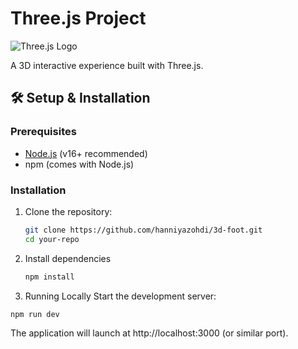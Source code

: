 # Three.js Project

![Three.js Logo](https://threejs.org/files/logo_threejs_black.svg)

A 3D interactive experience built with Three.js.

## 🛠️ Setup & Installation

### Prerequisites
- [Node.js](https://nodejs.org/) (v16+ recommended)
- npm (comes with Node.js)

### Installation
1. Clone the repository:
   ```bash
   git clone https://github.com/hanniyazohdi/3d-foot.git
   cd your-repo

2. Install dependencies
   ```bash
   npm install

3. Running Locally
  Start the development server:
  ```bash
  npm run dev
  ```
  The application will launch at http://localhost:3000 (or similar port).
